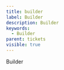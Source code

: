 ```yaml
---
title: builder
label: Builder
description: Builder
keywords:
  - Builder
parent: tickets
visible: true
---
```

Builder